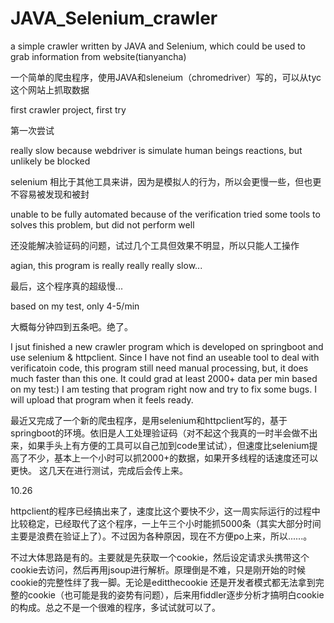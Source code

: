 # JAVA_Selenium_crawler
a simple crawler written by JAVA and Selenium, which could be used to grab information from website(tianyancha)

一个简单的爬虫程序，使用JAVA和sleneium（chromedriver）写的，可以从tyc这个网站上抓取数据

first crawler project, first try

第一次尝试

really slow because webdriver is simulate human beings reactions, but unlikely be blocked

selenium 相比于其他工具来讲，因为是模拟人的行为，所以会更慢一些，但也更不容易被发现和被封

unable to be fully automated because of the verification
tried some tools to solves this problem, but did not perform well

还没能解决验证码的问题，试过几个工具但效果不明显，所以只能人工操作

agian, this program is really really really slow...

最后，这个程序真的超级慢...

based on my test, only 4-5/min

大概每分钟四到五条吧。绝了。

I jsut finished a new crawler program which is developed on springboot and use selenium & httpclient. Since I have not find an useable tool to deal with verificatoin code, this program still need manual processing, but, it does much faster than this one. It could grad at least 2000+ data per min based on my test:)
I am testing that program right now and try to fix some bugs. I will upload that program when it feels ready.

最近又完成了一个新的爬虫程序，是用selenium和httpclient写的，基于springboot的环境。依旧是人工处理验证码（对不起这个我真的一时半会做不出来，如果手头上有方便的工具可以自己加到code里试试），但速度比selenium提高了不少，基本上一个小时可以抓2000+的数据，如果开多线程的话速度还可以更快。
这几天在进行测试，完成后会传上来。




10.26

httpclient的程序已经搞出来了，速度比这个要快不少，这一周实际运行的过程中比较稳定，已经取代了这个程序，一上午三个小时能抓5000条（其实大部分时间主要是浪费在验证上了）。不过因为各种原因，现在不方便po上来，所以......。

不过大体思路是有的。主要就是先获取一个cookie，然后设定请求头携带这个cookie去访问，然后再用jsoup进行解析。原理倒是不难，只是刚开始的时候cookie的完整性绊了我一脚。无论是editthecookie 还是开发者模式都无法拿到完整的cookie（也可能是我的姿势有问题），后来用fiddler逐步分析才搞明白cookie的构成。总之不是一个很难的程序，多试试就可以了。

